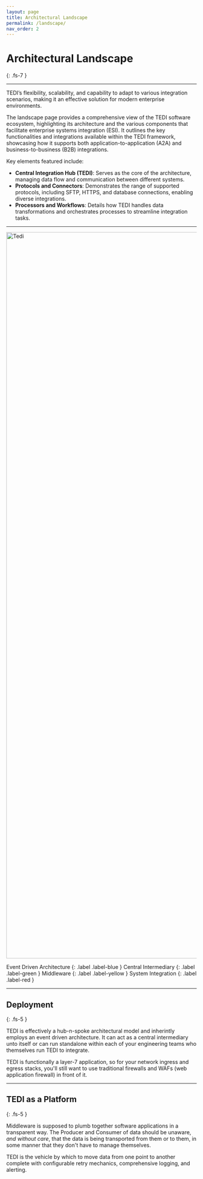 ```yaml
---
layout: page
title: Architectural Landscape
permalink: /landscape/
nav_order: 2
---
```


# Architectural Landscape
{: .fs-7 }

---

TEDI’s flexibility, scalability, and capability to adapt to various integration scenarios, making it an effective solution for modern enterprise environments.

The landscape page provides a comprehensive view of the TEDI software ecosystem, highlighting its architecture and the various components that facilitate enterprise systems integration (ESI). It outlines the key functionalities and integrations available within the TEDI framework, showcasing how it supports both application-to-application (A2A) and business-to-business (B2B) integrations.

Key elements featured include:

* **Central Integration Hub (TEDI)**: Serves as the core of the architecture, managing data flow and communication between different systems.
* **Protocols and Connectors**: Demonstrates the range of supported protocols, including SFTP, HTTPS, and database connections, enabling diverse integrations.
* **Processors and Workflows**: Details how TEDI handles data transformations and orchestrates processes to streamline integration tasks.

---

<img src="../../assets/images/adiag.png" alt="Tedi" height="1920" width="1080">


Event Driven Architecture
{: .label .label-blue } 
Central Intermediary
{: .label .label-green }
Middleware
{: .label .label-yellow }
System Integration
{: .label .label-red }

---



## **Deployment**
{: .fs-5 }

TEDI is effectively a hub-n-spoke architectural model and inherintly employs an event driven architecture. It can act as a central intermediary unto itself or
can run standalone within each of your engineering teams who themselves run TEDI to integrate.

TEDI is functionally a layer-7 application, so for your network ingress and egress stacks, you'll still want to use traditional firewalls and WAFs (web application firewall) in front of it.

---

## **TEDI as a Platform**
{: .fs-5 }

Middleware is supposed to plumb together software applications in a transparent way. The Producer and Consumer of data should be unaware, *and without care*, that the data is being transported from them or to them, in some manner that 
they don't have to manage themselves.

TEDI is the vehicle by which to move data from one point to another complete with configurable retry mechanics, comprehensive logging, and alerting.